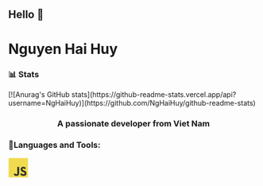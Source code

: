 ## Hello 👋
# Nguyen Hai Huy
<h3>📊 Stats</h3>
[![Anurag's GitHub stats](https://github-readme-stats.vercel.app/api?username=NgHaiHuy)](https://github.com/NgHaiHuy/github-readme-stats)

<h3 align="center">A passionate developer from Viet Nam</h3>

<h3 align="left">💼Languages and Tools:</h3>
<p align="left"> <a href="https://git-scm.com/" target="_blank" rel="noreferrer"> </a> <a href="https://developer.mozilla.org/en-US/docs/Web/JavaScript" target="_blank" rel="noreferrer"> <img src="https://raw.githubusercontent.com/devicons/devicon/master/icons/javascript/javascript-original.svg" alt="javascript" width="40" height="40"/> </a> </p>
<!--
**NgHaiHuy/NgHaiHuy** is a ✨ _special_ ✨ repository because its `README.md` (this file) appears on your GitHub profile.

Here are some ideas to get you started:

- 🔭 I’m currently working on ...
- 🌱 I’m currently learning ...
- 👯 I’m looking to collaborate on ...
- 🤔 I’m looking for help with ...
- 💬 Ask me about ...
- 📫 How to reach me: ...
- 😄 Pronouns: ...
- ⚡ Fun fact: ...
-->
